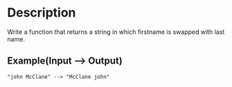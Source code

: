 # Description

Write a function that returns a string in which firstname is swapped with last name.

## Example(Input --> Output)

```
"john McClane" --> "McClane john"
```
